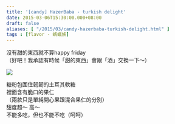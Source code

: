 ```yaml
---
title: '[candy] HazerBaba - turkish delight'
date: 2015-03-06T15:30:00.000+08:00
draft: false
aliases: [ "/2015/03/candy-hazerbaba-turkish-delight.html" ]
tags : [flavor - 螞蟻族]
---
```


沒有甜的東西就不算happy friday  
（好吧！我承認有時候「甜的東西」會跟「酒」交換一下～）  

![](/images/hazerbaba.jpg)

糖粉包圍住韌韌的土耳其軟糖  
裡面含有脆口的果仁  
（兩款只是單純開心果跟混合果仁的分別）  
甜度超～ 高～  
不能多吃，但也不能不吃（呵呵）
